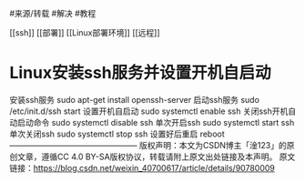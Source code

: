 
#来源/转载
#解决 
#教程 


[[ssh]]
[[部署]]
[[Linux部署环境]]
[[远程]]


# Linux安装ssh服务并设置开机自启动

安装ssh服务
sudo apt-get install openssh-server
启动ssh服务
sudo /etc/init.d/ssh start
设置开机自启动
sudo systemctl enable ssh
关闭ssh开机自动启动命令
sudo systemctl disable ssh
单次开启ssh
sudo systemctl start ssh
单次关闭ssh
sudo systemctl stop ssh
设置好后重启
reboot
————————————————
版权声明：本文为CSDN博主「淦123」的原创文章，遵循CC 4.0 BY-SA版权协议，转载请附上原文出处链接及本声明。
原文链接：https://blog.csdn.net/weixin_40700617/article/details/90780009